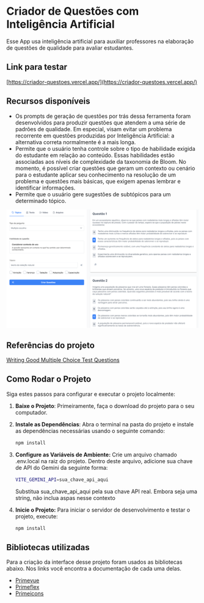 # Criador de Questões com Inteligência Artificial
Esse App usa inteligência artificial para auxiliar professores na elaboração de questões de qualidade para avaliar estudantes.
## Link para testar
[https://criador-questoes.vercel.app/](https://criador-questoes.vercel.app/)
## Recursos disponíveis
* Os prompts de geração de questões por trás dessa ferramenta foram desenvolvidos para produzir questões que atendem a uma série de padrões de qualidade. Em especial, visam evitar um problema recorrente em questões produzidas por Inteligência Artificial: a alternativa correta normalmente é a mais longa. 
* Permite que o usuário tenha controle sobre o tipo de habilidade exigida do estudante em relação ao conteúdo. Essas habilidades estão associadas aos níveis de complexidade da taxonomia de Bloom. No momento, é possível criar questões que geram um contexto ou cenário para o estudante aplicar seu conhecimento na resolução de um problema e questões mais básicas, que exigem apenas lembrar e identificar informações.
* Permite que o usuário gere sugestões de subtópicos para um determinado tópico.

![Screenshot do app](https://raw.githubusercontent.com/william-gtatim/criador-questoes/main/src/assets/screenshot.png)

## Referências do projeto
[Writing Good Multiple Choice Test Questions](https://cft.vanderbilt.edu/guides-sub-pages/writing-good-multiple-choice-test-questions/)


## Como Rodar o Projeto

Siga estes passos para configurar e executar o projeto localmente:

1. **Baixe o Projeto**:
   Primeiramente, faça o download do projeto para o seu computador.

2. **Instale as Dependências**:
   Abra o terminal na pasta do projeto e instale as dependências necessárias usando o seguinte comando:
   ```sh
   npm install
    ```
3. **Configure as Variáveis de Ambiente:**
    Crie um arquivo chamado .env.local na raiz do projeto. Dentro deste arquivo, adicione sua chave de API do Gemini da seguinte forma:
    ```sh
    VITE_GEMINI_API=sua_chave_api_aqui
    ```
    Substitua sua_chave_api_aqui pela sua chave API real. Embora seja uma string, não inclua aspas nesse contexto
4. **Inicie o Projeto:**
    Para iniciar o servidor de desenvolvimento e testar o projeto, execute:
    ```sh
    npm install
    ```
## Bibliotecas utilizadas
Para a criação da interface desse projeto foram usados as bibliotecas abaixo. Nos links você encontra a documentação de cada uma delas.
* [Primevue](https://primevue.org/)
* [Primeflex](https://primeflex.org/)
* [Primeicons](https://primevue.org/icons/)
